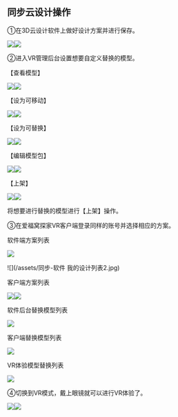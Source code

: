 ## 同步云设计操作

①在3D云设计软件上做好设计方案并进行保存。

![](file:///C:\Users\mengdi\AppData\Local\Temp\ksohtml\wpsE07.tmp.jpg)![](/assets/同步-保存.png)

②进入VR管理后台设置想要自定义替换的模型。

【查看模型】

![](file:///C:\Users\mengdi\AppData\Local\Temp\ksohtml\wpsE37.tmp.jpg)![](/assets/同步-查看模型.png)

【设为可移动】

![](file:///C:\Users\mengdi\AppData\Local\Temp\ksohtml\wpsE48.tmp.jpg)![](/assets/同步-设为可移动.png)

【设为可替换】

![](file:///C:\Users\mengdi\AppData\Local\Temp\ksohtml\wpsE49.tmp.jpg)![](/assets/同步-设为可替换1.png)

【编辑模型包】

![](file:///C:\Users\mengdi\AppData\Local\Temp\ksohtml\wpsE4A.tmp.jpg)![](/assets/同步-编辑模型包.png)

【上架】

![](file:///C:\Users\mengdi\AppData\Local\Temp\ksohtml\wpsE4B.tmp.jpg)![](/assets/同步-上架.png)

将想要进行替换的模型进行【上架】操作。

③在爱福窝探家VR客户端登录同样的账号并选择相应的方案。

软件端方案列表

![](/assets/同步-软件我的设计列表1.jpg)

![](/assets/同步-软件 我的设计列表2.jpg)

客户端方案列表

![](file:///C:\Users\mengdi\AppData\Local\Temp\ksohtml\wpsE5B.tmp.jpg)![](/assets/同步-客户端我的设计列表.jpg)

软件后台替换模型列表

![](/assets/同步-后台替换模型雷辽.jpg)

客户端替换模型列表

![](/assets/同步-客户端替换模型列表.jpg)

VR体验模型替换列表

![](/assets/同步-VR体验模型列表.jpg)

④切换到VR模式，戴上眼镜就可以进行VR体验了。

![](file:///C:\Users\mengdi\AppData\Local\Temp\ksohtml\wpsE5C.tmp.jpg)![](/assets/同步-模式更换.jpg)

